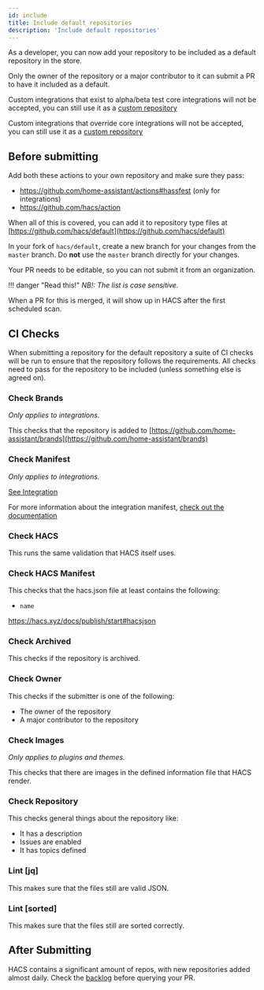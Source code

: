 ```yaml
---
id: include
title: Include default repositories
description: 'Include default repositories'
---
```


As a developer, you can now add your repository to be included as a default repository in the store.

Only the owner of the repository or a major contributor to it can submit a PR to have it included as a default.

Custom integrations that exist to alpha/beta test core integrations will not be accepted, you can still use it as a [custom repository](/docs/faq/custom_repositories.md)

Custom integrations that override core integrations will not be accepted, you can still use it as a [custom repository](/docs/faq/custom_repositories.md)

## Before submitting

Add both these actions to your own repository and make sure they pass:

- https://github.com/home-assistant/actions#hassfest (only for integrations)
- https://github.com/hacs/action

When all of this is covered, you can add it to repository type files at [https://github.com/hacs/default](https://github.com/hacs/default)

In your fork of `hacs/default`, create a new branch for your changes from the `master` branch. Do **not** use the `master` branch directly for your changes.

Your PR needs to be editable, so you can not submit it from an organization.

!!! danger "Read this!"
    _NB!: The list is case sensitive._


When a PR for this is merged, it will show up in HACS after the first scheduled scan.

## CI Checks

When submitting a repository for the default repository a suite of CI checks will be run to ensure that the repository follows the requirements.
All checks need to pass for the repository to be included (unless something else is agreed on).

### Check Brands

_Only applies to integrations._

This checks that the repository is added to [https://github.com/home-assistant/brands](https://github.com/home-assistant/brands)

### Check Manifest

_Only applies to integrations._

[See Integration](integration.md#manifestjson)

For more information about the integration manifest, [check out the documentation](https://developers.home-assistant.io/docs/creating_integration_manifest)

### Check HACS

This runs the same validation that HACS itself uses.

### Check HACS Manifest

This checks that the hacs.json file at least contains the following:

- `name`

https://hacs.xyz/docs/publish/start#hacsjson

### Check Archived

This checks if the repository is archived.

### Check Owner

This checks if the submitter is one of the following:
- The owner of the repository
- A major contributor to the repository

### Check Images

_Only applies to plugins and themes._

This checks that there are images in the defined information file that HACS render.

### Check Repository

This checks general things about the repository like:

- It has a description
- Issues are enabled
- It has topics defined

### Lint [jq]

This makes sure that the files still are valid JSON.

### Lint [sorted]

This makes sure that the files still are sorted correctly.

## After Submitting

HACS contains a significant amount of repos, with new repositories added almost daily. Check the [backlog](https://github.com/hacs/default/pulls?q=is%3Apr+is%3Aopen+draft%3Afalse+sort%3Acreated-asc) before querying your PR.
